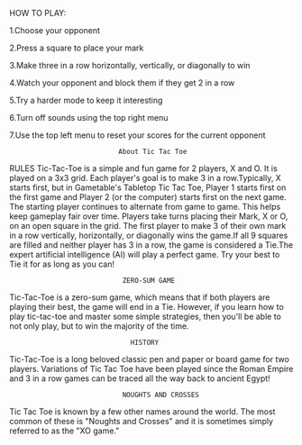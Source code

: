 HOW TO PLAY:

1.Choose your opponent

2.Press a square to place your mark

3.Make three in a row horizontally, vertically, or diagonally to win

4.Watch your opponent and block them if they get 2 in a row

5.Try a harder mode to keep it interesting

6.Turn off sounds using the top right menu

7.Use the top left menu to reset your scores for the current opponent


                               About Tic Tac Toe

RULES
Tic-Tac-Toe is a simple and fun game for 2 players, X and O. It is played on a 3x3 grid. Each player's goal is to make 3 in a row.Typically, X starts first, but in Gametable's Tabletop Tic Tac Toe, Player 1 starts first on the first game and Player 2 (or the computer) starts first on the next game. The starting player continues to alternate from game to game. This helps keep gameplay fair over time.
Players take turns placing their Mark, X or O, on an open square in the grid. The first player to make 3 of their own mark in a row vertically, horizontally, or diagonally wins the game.If all 9 squares are filled and neither player has 3 in a row, the game is considered a Tie.The expert artificial intelligence (AI) will play a perfect game. Try your best to Tie it for as long as you can!

                                ZERO-SUM GAME

Tic-Tac-Toe is a zero-sum game, which means that if both players are playing their best, the game will end in a Tie. However, if you learn how to play tic-tac-toe and master some simple strategies, then you'll be able to not only play, but to win the majority of the time.

                                  HISTORY

Tic-Tac-Toe is a long beloved classic pen and paper or board game for two players. Variations of Tic Tac Toe have been played since the Roman Empire and 3 in a row games can be traced all the way back to ancient Egypt!

                                NOUGHTS AND CROSSES

Tic Tac Toe is known by a few other names around the world. The most common of these is "Noughts and Crosses" and it is sometimes simply referred to as the "XO game."




